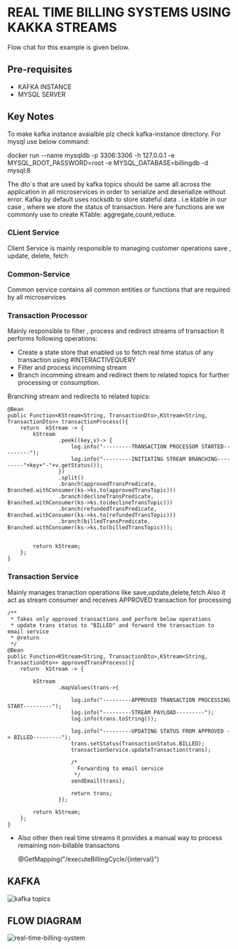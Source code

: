 # REAL TIME BILLING SYSTEMS USING KAKKA STREAMS

Flow chat for this example is given below. 

## Pre-requisites
- KAFKA INSTANCE
- MYSQL SERVER

## Key Notes
To make kafka instance avaialble plz check kafka-instance directory.
For mysql use below command:

docker run --name mysqldb -p 3306:3306 -h 127.0.0.1  -e MYSQL_ROOT_PASSWORD=root -e MYSQL_DATABASE=billingdb -d mysql:8

The dto`s that are used by kafka topics should be same all across the application in all microservices in order to serialize and deserialize without error.
Kafka by default uses rocksdb to store stateful data . i.e ktable in our case , where we store the status of transaction.
Here are functions are we commonly use to create KTable: aggregate,count,reduce.


### CLient Service
Client Service is mainly responsible to managing customer operations save , update, delete, fetch

### Common-Service
Common service contains all common entities or functions that are required by all microservices


### Transaction Processor
Mainly responsible to filter , process and redirect streams of transaction
It performs following operations:
* Create a state store that enabled us to fetch real time status of any transaction using #INTERACTIVEQUERY
* Filter and process incomming stream 
* Branch incomming stream and redirect them to related topics for further processing or consumption.

Branching stream and redirects to related topics:

    @Bean
    public Function<KStream<String, TransactionDto>,KStream<String, TransactionDto>> transactionProcess(){
        return  kStream -> {
            kStream
                    .peek((key,v)-> {
                        log.info("---------TRANSACTION PROCESSOR STARTED---------");
                        log.info("---------INITIATING STREAM BRANCHING---------"+key+"-"+v.getStatus());
                    })
                    .split()
                    .branch(approvedTransPredicate, Branched.withConsumer(ks->ks.to(approvedTransTopic)))
                    .branch(declineTransPredicate, Branched.withConsumer(ks->ks.to(declineTransTopic)))
                    .branch(refundedTransPredicate, Branched.withConsumer(ks->ks.to(refundedTransTopic)))
                    .branch(billedTransPredicate, Branched.withConsumer(ks->ks.to(billedTransTopic)));


            return kStream;
        };
    }
        
### Transaction Service
Mainly manages tranaction operations like save,update,delete,fetch
Also it act as stream consumer and receives APPROVED transaction for processing

    /**
     * Takes only approved transactions and perform below operations
     * update trans status to "BILLED" and forward the transaction to email service
     * @return
     */
    @Bean
    public Function<KStream<String, TransactionDto>,KStream<String, TransactionDto>> approvedTransProcess(){
        return  kStream -> {

            kStream
                    .mapValues(trans->{

                        log.info("---------APPROVED TRANSACTION PROCESSING START---------");
                        log.info("---------STREAM PAYLOAD---------");
                        log.info(trans.toString());

                        log.info("---------UPDATING STATUS FROM APPROVED -> BILLED---------");
                        trans.setStatus(TransactionStatus.BILLED);
                        transactionService.updateTransaction(trans);

                        /*
                          Forwarding to email service
                         */
                        sendEmail(trans);

                        return trans;
                    });

            return kStream;
        };
    }



* Also other then real time streams it provides a manual way to process remaining non-billable transactons
   
   @GetMapping("/executeBillingCycle/{interval}")
    
 
## KAFKA 
![kafka topics](https://user-images.githubusercontent.com/28490692/180727254-fe8ad84c-d927-46b3-bb0a-e522e1406b9e.png)



## FLOW DIAGRAM
![real-time-billing-system](https://user-images.githubusercontent.com/28490692/180665110-49e494e2-901e-49fd-af85-ddc2d34704f0.png)
